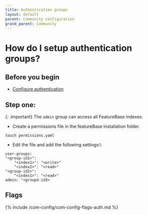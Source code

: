```yaml
---
title: Authentication groups
layout: default
parent: Community configuration
grand_parent: Community
---
```


# How do I setup authentication groups?



## Before you begin

* [Configure authentication](/docs/community/com-config/com-config-authentication)

## Step one:

{: .important}
The `admin` group can access all FeatureBase indexes.

* Create a permissions file in the featureBase installation folder.

```
touch permissions.yaml
```

* Edit the file and add the following settings:\

```
user-groups:
"<group-id1>":
    "<index1>": "<write>"
    "<index2>": "<read>"
"<group-id2>":
    "<index1>": "<read>"
admin: "<groupd-id3>
```

## Flags

{% include /com-config/com-config-flags-auth.md %}
